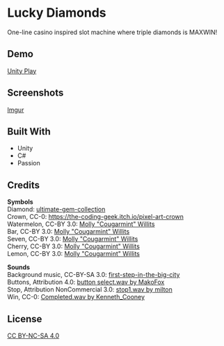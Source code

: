 
# Lucky Diamonds

One-line casino inspired slot machine where triple diamonds is MAXWIN! 


## Demo

[Unity Play](https://play.unity.com/en/games/8892efa1-9501-4ea5-aa33-6833bdc7dcdd/lucky-diamonds)


## Screenshots

[Imgur](https://imgur.com/PoltZ6O)


## Built With

- Unity
- C#
- Passion


## Credits
**Symbols**\
Diamond: [ultimate-gem-collection](https://magory.itch.io/ultimate-gem-collections)\
Crown, CC-0: https://the-coding-geek.itch.io/pixel-art-crown \
Watermelon, CC-BY 3.0: [Molly "Cougarmint" Willits](https://opengameart.org/content/slot-machine-resource-pack)\
Bar, CC-BY 3.0: [Molly "Cougarmint" Willits](https://opengameart.org/content/slot-machine-resource-pack)\
Seven, CC-BY 3.0: [Molly "Cougarmint" Willits](https://opengameart.org/content/slot-machine-resource-pack)\
Cherry, CC-BY 3.0: [Molly "Cougarmint" Willits](https://opengameart.org/content/slot-machine-resource-pack)\
Lemon, CC-BY 3.0: [Molly "Cougarmint" Willits](https://opengameart.org/content/slot-machine-resource-pack)

**Sounds**\
Background music, CC-BY-SA 3.0: [first-step-in-the-big-city](https://opengameart.org/content/first-step-in-the-big-city)\
Buttons, Attribution 4.0: [button select.wav by MakoFox](https://freesound.org/s/126418/)\
Stop, Attribution NonCommercial 3.0: [stop1.wav by milton](https://freesound.org/s/99992/)\
Win, CC-0: [Completed.wav by Kenneth_Cooney](https://freesound.org/s/609336/)
## License

[CC BY-NC-SA 4.0](https://creativecommons.org/licenses/by-nc-sa/4.0/)


